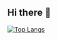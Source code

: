 ## Hi there 👋

[![Top Langs](https://github-readme-stats.vercel.app/api/top-langs/?username=studixxne)](https://github.com/anuraghazra/github-readme-stats)
